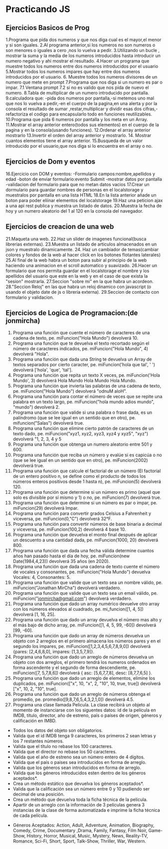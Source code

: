 # Practicando JS

## Ejercicios Basicos de Prog
1.Programa que pida dos numeros y que nos diga cual es el mayor,el menor y si son iguales.
2.Al programa anterior,si los numeros no son numeros o son menores o iguales a cero ,nos lo vuelva a pedir.
3.Utilizando un bucle , mostrar la suma y la media de los numeros introducidos hasta introducir un numero negativo y ahi mostrar el resultado.
4.Hacer un programa que muestre todos los numeros entre dos numeros introducidos por el usuario
5.Mostrar todos los numeros impares que hay entre dos numeros introducidos por el usuario.
6. Muestre todos los numeros divisores de un numero que mete en prompt
7.Programa que nos diga si un numero es par o impar.
7.1 Ventana prompt 
7.2 si no es valido que nos pida de nuevo el numero.
8.Tabla de multiplicar de un numero introducido por pantalla.
9.calculadora que: -pida dos numeros por pantalla,-si metemos uno mal que nos lo vuelva a pedir,-en el cuerpo de la pagina,en una alerta y por la consola el resultado de sumar ,restar,multiplicar y dividir esas dos cifras,-refactoriza el codigo para encapsularlo todo en funciones reutilizables.
10.Programa que pida 6 numeros por pantalla y los meta en un Array. 
11.Mostrar el array anterior entero(todos sus elementos) en el cuerpo de la pagina y en la consola(usando funciones).
12.Ordenar el array anterior  mostrarlo
13.Invertir el orden del array anterior y mostrarlo.
14. Mostrar cuantos elementos tiene el array anterior.
15.Busqueda de un valor introducido por el usuario,que nos diga si lo encuentra en el array o no.

## Ejercicios de Dom y eventos
16.Ejercicio con DOM y eventos:
-Formulario campos:nombre,apellidos y edad 
-boton de enviar formulario:evento Submit 
-mostrar datos por pantalla
-validacion del formulario para que no metan datos vacios
17.Crear un dormulario para guardar nombres de personas en el localstorage y muestralos por pantalla en una lista HTML 
18.En la lista anterior añade un boton para poder eliinar elementos del localstorage
19.Haz una peticion ajax a una api rest publica y muestra un listado de datos.
20.Muestra la fecha de hoy y un numero aleatorio del 1 al 120 en la consola del navegador.

## Ejercicios de creacion de una web
21.Maqueta una web.
22.Haz un slider de imagenes funcional(busca librerias externas).
23.Muestra un listado de articulos almacenados en un json y muestralo dinamicamente.
24. Haz un cambiador de temas(cambiar colores y fondos de la web al hacer click en los botones flotantes laterales)
25.Al final de la web habra un boton para subir al principio de la web haciendo una animacion en el scroll automatico y suavizado.
26.Hacer un formulario que nos permita guardar en el localstorage el nombre y los apellidos del usuario que este en la web y en el caso de que exista la "sesion" mostrarla.
27.Seccion "sobre mi" en la que habra un acordeon.
28."Seccion Reloj" en las que habra un reloj dinamico con javascript (o usando el objeto date de js o libreria externa).
29.Seccion de contacto con formulario y validacion.


 
## Ejercicios de Logica de Programacion:(de jonmircha)
1) Programa una función que cuente el número de caracteres de una cadena de texto, pe. miFuncion("Hola Mundo") devolverá 10.
2) Programa una función que te devuelva el texto recortado según el número de caracteres indicados, pe. miFuncion("Hola Mundo", 4) devolverá "Hola".
3) Programa una función que dada una String te devuelva un Array de textos separados por cierto caracter, pe. miFuncion('hola que tal', ' ') devolverá ['hola', 'que', 'tal'].
4) Programa una función que repita un texto X veces, pe. miFuncion('Hola Mundo', 3) devolverá Hola Mundo Hola Mundo Hola Mundo.
5) Programa una función que invierta las palabras de una cadena de texto, pe. miFuncion("Hola Mundo") devolverá "odnuM aloH".
6) Programa una función para contar el número de veces que se repite una palabra en un texto largo, pe. miFuncion("hola mundo adios mundo", "mundo") devolverá 2.
7) Programa una función que valide si una palabra o frase dada, es un palíndromo (que se lee igual en un sentido que en otro), pe. mifuncion("Salas") devolverá true.
8) Programa una función que elimine cierto patrón de caracteres de un texto dado, pe. miFuncion("xyz1, xyz2, xyz3, xyz4 y xyz5", "xyz") devolverá  "1, 2, 3, 4 y 5
9) Programa una función que obtenga un numero aleatorio entre 501 y 600.
10) Programa una función que reciba un número y evalúe si es capicúa o no (que se lee igual en un sentido que en otro), pe. miFuncion(2002) devolverá true.
11) Programa una función que calcule el factorial de un número (El factorial de un entero positivo n, se define como el producto de todos los números enteros positivos desde 1 hasta n), pe. miFuncion(5) devolverá 120.
12) Programa una función que determine si un número es primo (aquel que solo es divisible por sí mismo y 1) o no, pe. miFuncion(7) devolverá true.
13) Programa una función que determine si un número es par o impar, pe. miFuncion(29) devolverá Impar.
14) Programa una función para convertir grados Celsius a Fahrenheit y viceversa, pe. miFuncion(0,"C") devolverá 32°F.
15) Programa una función para convertir números de base binaria a decimal y viceversa, pe. miFuncion(100,2) devolverá 4 base 10.
16) Programa una función que devuelva el monto final después de aplicar un descuento a una cantidad dada, pe. miFuncion(1000, 20) devolverá 800.
17) Programa una función que dada una fecha válida determine cuantos años han pasado hasta el día de hoy, pe. miFuncion(new Date(1984,4,23)) devolverá 35 años (en 2020).
18) Programa una función que dada una cadena de texto cuente el número de vocales y consonantes, pe. miFuncion("Hola Mundo") devuelva Vocales: 4, Consonantes: 5.
19) Programa una función que valide que un texto sea un nombre válido, pe. miFuncion("Jonathan MirCha") devolverá verdadero.
20) Programa una función que valide que un texto sea un email válido, pe. miFuncion("jonmircha@gmail.com") devolverá verdadero.
21) Programa una función que dado un array numérico devuelve otro array con los números elevados al cuadrado, pe. mi_funcion([1, 4, 5]) devolverá [1, 16, 25].
22) Programa una función que dado un array devuelva el número mas alto y el más bajo de dicho array, pe. miFuncion([1, 4, 5, 99, -60]) devolverá [99, -60].
23) Programa una función que dado un array de números devuelva un objeto con 2 arreglos en el primero almacena los números pares y en el segundo los impares, pe. miFuncion([1,2,3,4,5,6,7,8,9,0]) devolverá {pares: [2,4,6,8,0], impares: [1,3,5,7,9]}.
24) Programa una función que dado un arreglo de números devuelva un objeto con dos arreglos, el primero tendrá los numeros ordenados en forma ascendente y el segundo de forma descendiente, pe. miFuncion([7, 5,7,8,6]) devolverá { asc: [5,6,7,7,8], desc: [8,7,7,6,5] }.
25) Programa una función que dado un arreglo de elementos, elimine los duplicados, pe. miFuncion(["x", 10, "x", 2, "10", 10, true, true]) devolverá ["x", 10, 2, "10", true].
26) Programa una función que dado un arreglo de números obtenga el promedio, pe. promedio([9,8,7,6,5,4,3,2,1,0]) devolverá 4.5.
27) Programa una clase llamada Pelicula.
La clase recibirá un objeto al momento de instanciarse con los siguentes datos: id de la película en IMDB, titulo, director, año de estreno, país o países de origen, géneros y calificación en IMBD.
  - Todos los datos del objeto son obligatorios.
  - Valida que el id IMDB tenga 9 caracteres, los primeros 2 sean letras y los 
     7 restantes números.
  - Valida que el título no rebase los 100 caracteres.
  - Valida que el director no rebase los 50 caracteres.
  - Valida que el año de estreno sea un número entero de 4 dígitos.
  - Valida que el país o paises sea introducidos en forma de arreglo.
  - Valida que los géneros sean introducidos en forma de arreglo.
  - Valida que los géneros introducidos esten dentro de los géneros 
     aceptados*.
  - Crea un método estático que devuelva los géneros aceptados*.
  - Valida que la calificación sea un número entre 0 y 10 pudiendo ser 
    decimal de una posición.
  - Crea un método que devuelva toda la ficha técnica de la película.
  - Apartir de un arreglo con la información de 3 películas genera 3 
    instancias de la clase de forma automatizada e imprime la ficha técnica 
    de cada película.
* Géneros Aceptados: Action, Adult, Adventure, Animation, Biography, Comedy, Crime, Documentary ,Drama, Family, Fantasy, Film Noir, Game-Show, History, Horror, Musical, Music, Mystery, News, Reality-TV, Romance, Sci-Fi, Short, Sport, Talk-Show, Thriller, War, Western.



